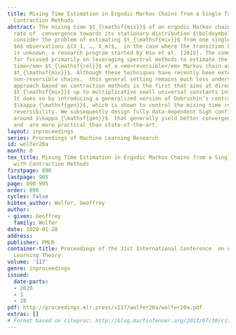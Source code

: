 ```yaml
---
title: Mixing Time Estimation in Ergodic Markov Chains from a Single Trajectory with
  Contraction Methods
abstract: The mixing time $t_{\mathsf{mix}}$ of an ergodic Markov chain measures the
  rate of  convergence towards its stationary distribution $\boldsymbol{\pi}$. We
  consider the problem of estimating $t_{\mathsf{mix}}$ from one single trajectory  of
  $m$ observations $(X_1, …, X_m)$,  in the case where the transition kernel $\boldsymbol{M}$
  is unknown, a research program started by Hsu et al. [2015]. The community has so
  far focused primarily on leveraging spectral methods to estimate the <em>relaxation
  time</em> $t_{\mathsf{rel}}$ of a <em>reversible</em> Markov chain as a proxy for
  $t_{\mathsf{mix}}$. Although these techniques have recently been extended to tackle
  non-reversible chains,  this general setting remains much less understood. Our new
  approach based on contraction methods is the first that aims at directly  estimating
  $t_{\mathsf{mix}}$ up to multiplicative small universal constants instead of $t_{\mathsf{rel}}$.
  It does so by introducing a generalized version of Dobrushin’s contraction coefficient
  $\kappa_{\mathsf{gen}}$, which is shown to control the mixing time regardless of
  reversibility. We subsequently design fully data-dependent high confidence intervals
  around $\kappa_{\mathsf{gen}}$  that generally yield better convergence guarantees
  and  are more practical than state-of-the-art.
layout: inproceedings
series: Proceedings of Machine Learning Research
id: wolfer20a
month: 0
tex_title: Mixing Time Estimation in Ergodic Markov Chains from a Single Trajectory
  with Contraction Methods
firstpage: 890
lastpage: 905
page: 890-905
order: 890
cycles: false
bibtex_author: Wolfer, Geoffrey
author:
- given: Geoffrey
  family: Wolfer
date: 2020-01-28
address: 
publisher: PMLR
container-title: Proceedings of the 31st International Conference  on Algorithmic
  Learning Theory
volume: '117'
genre: inproceedings
issued:
  date-parts:
  - 2020
  - 1
  - 28
pdf: http://proceedings.mlr.press/v117/wolfer20a/wolfer20a.pdf
extras: []
# Format based on citeproc: http://blog.martinfenner.org/2013/07/30/citeproc-yaml-for-bibliographies/
---
```

